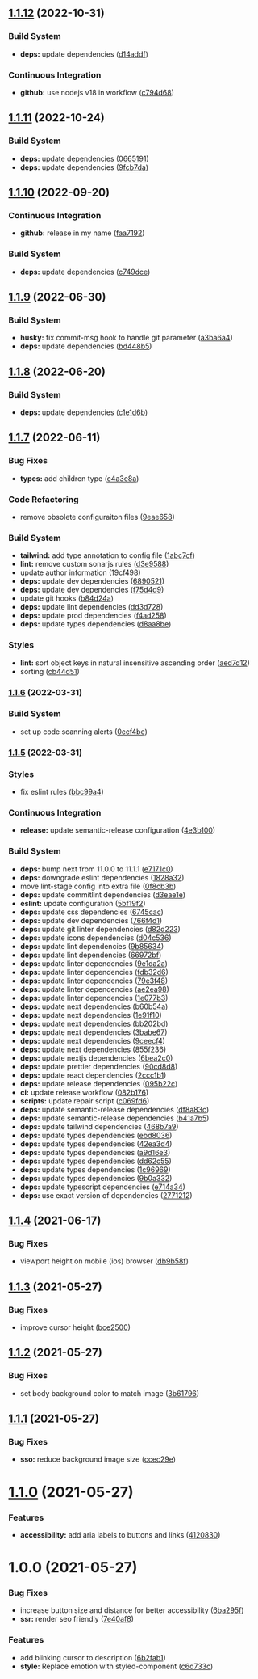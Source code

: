 ## [1.1.12](https://github.com/simongolms/gol.ms/compare/v1.1.11...v1.1.12) (2022-10-31)


### Build System

* **deps:** update dependencies ([d14addf](https://github.com/simongolms/gol.ms/commit/d14addf4ac32d7cfa6b73954e33cf08e4b50f432))


### Continuous Integration

* **github:** use nodejs v18 in workflow ([c794d68](https://github.com/simongolms/gol.ms/commit/c794d681524379f00f4b15417368f1ecd7c0b547))

## [1.1.11](https://github.com/simongolms/gol.ms/compare/v1.1.10...v1.1.11) (2022-10-24)


### Build System

* **deps:** update dependencies ([0665191](https://github.com/simongolms/gol.ms/commit/06651912d1008399feac8181019a8012acc624f0))
* **deps:** update dependencies ([9fcb7da](https://github.com/simongolms/gol.ms/commit/9fcb7da658a141d4da2f984f7b9a3486b5e83b66))

## [1.1.10](https://github.com/simongolms/gol.ms/compare/v1.1.9...v1.1.10) (2022-09-20)


### Continuous Integration

* **github:** release in my name ([faa7192](https://github.com/simongolms/gol.ms/commit/faa71922a253677d49a46a671d7eb823dd020a7a))


### Build System

* **deps:** update dependencies ([c749dce](https://github.com/simongolms/gol.ms/commit/c749dce2f7b5acd9e9a6398495e20362d0aa9fc8))

## [1.1.9](https://github.com/simongolms/gol.ms/compare/v1.1.8...v1.1.9) (2022-06-30)


### Build System

* **husky:** fix commit-msg hook to handle git parameter ([a3ba6a4](https://github.com/simongolms/gol.ms/commit/a3ba6a4ee78aea549201a92749685543146e25c3))
* **deps:** update dependencies ([bd448b5](https://github.com/simongolms/gol.ms/commit/bd448b55dd9ce56a737437d48c51af6d51d164e6))

## [1.1.8](https://github.com/simongolms/gol.ms/compare/v1.1.7...v1.1.8) (2022-06-20)


### Build System

* **deps:** update dependencies ([c1e1d6b](https://github.com/simongolms/gol.ms/commit/c1e1d6bd89b51700bea3c2b71f4852e8ff658765))

## [1.1.7](https://github.com/simongolms/gol.ms/compare/v1.1.6...v1.1.7) (2022-06-11)


### Bug Fixes

* **types:** add children type ([c4a3e8a](https://github.com/simongolms/gol.ms/commit/c4a3e8a51c2c3207813ee0868258206164549cee))


### Code Refactoring

* remove obsolete configuraiton files ([9eae658](https://github.com/simongolms/gol.ms/commit/9eae65839aa6eb37a3c3c549633bc53d07c7c7d3))


### Build System

* **tailwind:** add type annotation to config file ([1abc7cf](https://github.com/simongolms/gol.ms/commit/1abc7cf4be92eee3b1a53110cf30b8ef00b1e034))
* **lint:** remove custom sonarjs rules ([d3e9588](https://github.com/simongolms/gol.ms/commit/d3e9588930f3fd1829e817323b208a8f7b722ece))
* update author information ([19cf498](https://github.com/simongolms/gol.ms/commit/19cf49899b77ea1a76d383eeadbedb159d94a5ac))
* **deps:** update dev dependencies ([6890521](https://github.com/simongolms/gol.ms/commit/68905216c24995d80a1fe07d96532cb1d38ea96c))
* **deps:** update dev dependencies ([f75d4d9](https://github.com/simongolms/gol.ms/commit/f75d4d9bf8779a7fec7158dd3c11abdce7d3ad78))
* update git hooks ([b84d24a](https://github.com/simongolms/gol.ms/commit/b84d24a8ef46d20c180e5b89d569c804c3854da5))
* **deps:** update lint dependencies ([dd3d728](https://github.com/simongolms/gol.ms/commit/dd3d72895be79e15cf1124f0852582e876496db2))
* **deps:** update prod dependencies ([f4ad258](https://github.com/simongolms/gol.ms/commit/f4ad258aaf0834c01577f2d99fc44944574bffe8))
* **deps:** update types dependencies ([d8aa8be](https://github.com/simongolms/gol.ms/commit/d8aa8beb1c7a190c4299e3f39e8d337f2bd0d209))


### Styles

* **lint:** sort object keys in natural insensitive ascending order ([aed7d12](https://github.com/simongolms/gol.ms/commit/aed7d1297a15586d0980db65fcbd5dcc3771b8d6))
* sorting ([cb44d51](https://github.com/simongolms/gol.ms/commit/cb44d5170a3012626fd9cf89f632104e24ba2596))

### [1.1.6](https://github.com/simongolms/gol.ms/compare/v1.1.5...v1.1.6) (2022-03-31)


### Build System

* set up code scanning alerts ([0ccf4be](https://github.com/simongolms/gol.ms/commit/0ccf4be5c435b68ac5829285242e5e86f79d1105))

### [1.1.5](https://github.com/simongolms/gol.ms/compare/v1.1.4...v1.1.5) (2022-03-31)


### Styles

* fix eslint rules ([bbc99a4](https://github.com/simongolms/gol.ms/commit/bbc99a48d40185d377e35ca3e6df9c120b2a0a0b))


### Continuous Integration

* **release:** update semantic-release configuration ([4e3b100](https://github.com/simongolms/gol.ms/commit/4e3b10075c637b7a08fe5bf5d62e82607c9b55a3))


### Build System

* **deps:** bump next from 11.0.0 to 11.1.1 ([e7171c0](https://github.com/simongolms/gol.ms/commit/e7171c01db10637ae356d1c29ea1634ee2a9cd7a))
* **deps:** downgrade eslint dependencies ([1828a32](https://github.com/simongolms/gol.ms/commit/1828a329cb5b7b05487d11117a01b06f29d2982f))
* move lint-stage config into extra file ([0f8cb3b](https://github.com/simongolms/gol.ms/commit/0f8cb3bfa56f15ea4e2e8e1ff35b1b1621c4607d))
* **deps:** update commitlint dependencies ([d3eae1e](https://github.com/simongolms/gol.ms/commit/d3eae1e829faf0d81405ffdfac454f72354226d6))
* **eslint:** update configuration ([5bf19f2](https://github.com/simongolms/gol.ms/commit/5bf19f2b1e9efa429f6a60654f6646c1fb6084ab))
* **deps:** update css dependencies ([6745cac](https://github.com/simongolms/gol.ms/commit/6745cacbfa2b62ca73ac45975ff55583e452b8c4))
* **deps:** update dev dependencies ([766f4d1](https://github.com/simongolms/gol.ms/commit/766f4d1ddad4cd414b4103c360a598894e9075dd))
* **deps:** update git linter dependencies ([d82d223](https://github.com/simongolms/gol.ms/commit/d82d223ae7633c369aa515acbdf112c0a6c68bca))
* **deps:** update icons dependencies ([d04c536](https://github.com/simongolms/gol.ms/commit/d04c536a9b8ccf5f832ae5bd730e80115b7d7295))
* **deps:** update lint dependencies ([9b85634](https://github.com/simongolms/gol.ms/commit/9b85634961cb97f1910713b90cbeee824ea2dde9))
* **deps:** update lint dependencies ([66972bf](https://github.com/simongolms/gol.ms/commit/66972bf94984ac4f7a6745050b6be57ddf7a8ca2))
* **deps:** update linter dependencies ([9e1da2a](https://github.com/simongolms/gol.ms/commit/9e1da2abac3cd8026f29cd3d9b2d0ece51407062))
* **deps:** update linter dependencies ([fdb32d6](https://github.com/simongolms/gol.ms/commit/fdb32d66f498049e4ce22720a4f37b4afd916f32))
* **deps:** update linter dependencies ([79e3f48](https://github.com/simongolms/gol.ms/commit/79e3f480113402ca5a2cfb24d13edc1d18ba0ec7))
* **deps:** update linter dependencies ([ae2ea98](https://github.com/simongolms/gol.ms/commit/ae2ea981c8262c667eca00e2fcae4a3c9b6f3304))
* **deps:** update linter dependencies ([1e077b3](https://github.com/simongolms/gol.ms/commit/1e077b358ad3939670f6ae19328941229bca8505))
* **deps:** update next dependencies ([b60b54a](https://github.com/simongolms/gol.ms/commit/b60b54ad4b8bf8892625a6011d903cf720e96730))
* **deps:** update next dependencies ([1e91f10](https://github.com/simongolms/gol.ms/commit/1e91f10182fb8941f792b31ff5ba8aa3465d4796))
* **deps:** update next dependencies ([bb202bd](https://github.com/simongolms/gol.ms/commit/bb202bdae2ef5961bca84cf69387566e02226c14))
* **deps:** update next dependencies ([3babe67](https://github.com/simongolms/gol.ms/commit/3babe67dad7b1260f629e5dd5a910f3c1224478f))
* **deps:** update next dependencies ([9ceecf4](https://github.com/simongolms/gol.ms/commit/9ceecf43669e2806b0b5ebfeb8e73d9a28ff3208))
* **deps:** update next dependencies ([855f236](https://github.com/simongolms/gol.ms/commit/855f236cc11e37cb2740e166f8d46da4945fb235))
* **deps:** update nextjs dependencies ([6bea2c0](https://github.com/simongolms/gol.ms/commit/6bea2c0dc9147d90b34b8558dfa8aa2f7597696f))
* **deps:** update prettier dependencies ([90cd8d8](https://github.com/simongolms/gol.ms/commit/90cd8d8622675b646ef5d70b338f991b714eb9cc))
* **deps:** update react dependencies ([2ccc1b1](https://github.com/simongolms/gol.ms/commit/2ccc1b1620661f825a122c74e5e99ea4153babcf))
* **deps:** update release dependencies ([095b22c](https://github.com/simongolms/gol.ms/commit/095b22cdb746e57de66d649f0fe098fd41f704ac))
* **ci:** update release workflow ([082b176](https://github.com/simongolms/gol.ms/commit/082b1764041ab8078e2da678e29417479312f2c1))
* **scripts:** update repair script ([c069fd6](https://github.com/simongolms/gol.ms/commit/c069fd6fb800fb00b6141359925c3d9254d0b947))
* **deps:** update semantic-release dependencies ([df8a83c](https://github.com/simongolms/gol.ms/commit/df8a83c45b58b295b5b596101dbce061b7c18206))
* **deps:** update semantic-release dependencies ([b41a7b5](https://github.com/simongolms/gol.ms/commit/b41a7b53f1e9bc58a1dd9ddf319f5e63b7f4e0be))
* **deps:** update tailwind dependencies ([468b7a9](https://github.com/simongolms/gol.ms/commit/468b7a9a67e2a191d56dc51af321b6eaaeae3c5e))
* **deps:** update types dependencies ([ebd8036](https://github.com/simongolms/gol.ms/commit/ebd8036cda07ff04ba9546d73a12e0920ff31693))
* **deps:** update types dependencies ([42ea3d4](https://github.com/simongolms/gol.ms/commit/42ea3d4f6eeef170bdd01d3656e60b4fd256e5d3))
* **deps:** update types dependencies ([a9d16e3](https://github.com/simongolms/gol.ms/commit/a9d16e3567a6f02f80f4547e5fdea48002c74c7b))
* **deps:** update types dependencies ([dd62c55](https://github.com/simongolms/gol.ms/commit/dd62c55e84be23b123a658086dfbe2c9e419a481))
* **deps:** update types dependencies ([1c96969](https://github.com/simongolms/gol.ms/commit/1c9696967603e8112c775c3222a2ca3d10e01654))
* **deps:** update types dependencies ([9b0a332](https://github.com/simongolms/gol.ms/commit/9b0a332412a3aced693cb63f69c62e9a6b916224))
* **deps:** update typescript dependencies ([e714a34](https://github.com/simongolms/gol.ms/commit/e714a3405135420c085b992efa5c8967560ac058))
* **deps:** use exact version of dependencies ([2771212](https://github.com/simongolms/gol.ms/commit/2771212d31c040c94c6beefc2464892178eeb927))

## [1.1.4](https://github.com/simongolms/gol.ms/compare/v1.1.3...v1.1.4) (2021-06-17)


### Bug Fixes

* viewport height on mobile (ios) browser ([db9b58f](https://github.com/simongolms/gol.ms/commit/db9b58f1832569bda854cf700816def6253d4934))

## [1.1.3](https://github.com/simongolms/gol.ms/compare/v1.1.2...v1.1.3) (2021-05-27)


### Bug Fixes

* improve cursor height ([bce2500](https://github.com/simongolms/gol.ms/commit/bce250086ef2b2f6a6c7f2043f1954756184b644))

## [1.1.2](https://github.com/simongolms/gol.ms/compare/v1.1.1...v1.1.2) (2021-05-27)


### Bug Fixes

* set body background color to match image ([3b61796](https://github.com/simongolms/gol.ms/commit/3b61796ed8daf7a28eb8a5908acc8e594cd69d5d))

## [1.1.1](https://github.com/simongolms/gol.ms/compare/v1.1.0...v1.1.1) (2021-05-27)


### Bug Fixes

* **sso:** reduce background image size ([ccec29e](https://github.com/simongolms/gol.ms/commit/ccec29e164f2b7da15fd15f05f03cac6df4273e2))

# [1.1.0](https://github.com/simongolms/gol.ms/compare/v1.0.0...v1.1.0) (2021-05-27)


### Features

* **accessibility:** add aria labels to buttons and links ([4120830](https://github.com/simongolms/gol.ms/commit/41208304d390d764612949bbf259acf975a4306c))

# 1.0.0 (2021-05-27)


### Bug Fixes

* increase button size and distance for better accessibility ([6ba295f](https://github.com/simongolms/gol.ms/commit/6ba295f6a2ddff66bdff12e918840e09dcdf7b0a))
* **ssr:** render seo friendly ([7e40af8](https://github.com/simongolms/gol.ms/commit/7e40af835ca45619abf1a21a4851c4a214e8bee1))


### Features

* add blinking cursor to description ([6b2fab1](https://github.com/simongolms/gol.ms/commit/6b2fab17f8dbfad032aaae51f027502d5daec2a1))
* **style:** Replace emotion with styled-component ([c6d733c](https://github.com/simongolms/gol.ms/commit/c6d733c1dc859f186633f7d8941ab4dccd7c3a14))
